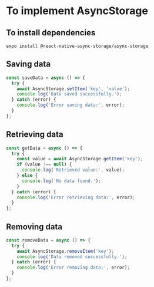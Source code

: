 # To implement AsyncStorage

## To install dependencies

```
expo install @react-native-async-storage/async-storage
```

## Saving data

```js
const saveData = async () => {
  try {
    await AsyncStorage.setItem('key', 'value');
    console.log('Data saved successfully.');
  } catch (error) {
    console.log('Error saving data:', error);
  }
};

```
## Retrieving data

```js
const getData = async () => {
  try {
    const value = await AsyncStorage.getItem('key');
    if (value !== null) {
      console.log('Retrieved value:', value);
    } else {
      console.log('No data found.');
    }
  } catch (error) {
    console.log('Error retrieving data:', error);
  }
};

```
## Removing data

```js
const removeData = async () => {
  try {
    await AsyncStorage.removeItem('key');
    console.log('Data removed successfully.');
  } catch (error) {
    console.log('Error removing data:', error);
  }
};

```